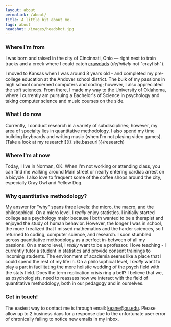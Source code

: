 ```yaml
---
layout: about
permalink: /about/
title: A little bit about me.
tags: about
headshot: /images/headshot.jpg
---
```


### Where I'm from

I was born and raised in the city of Cincinnati, Ohio — right next to train tracks and a creek where I could catch [crawdads](https://www.nationalgeographic.com/animals/invertebrates/facts/crawdads) (_definitely_ not "crayfish").

I moved to Kansas when I was around 8 years old - and completed my pre-college education at the Andover school district. The bulk of my passions in high school concerned computers and coding; however, I also appreciated the soft sciences. From there, I made my way to the University of Oklahoma, where I currently am pursuing a Bachelor's of Science in psychology and taking computer science and music courses on the side.

### What I do now

Currently, I conduct research in a variety of subdisciplines; however, my area of specialty lies in quantitative methodology. I also spend my time building keyboards and writing music (when I'm not playing video games). [Take a look at my research!]({{ site.baseurl }}/research)

### Where I'm at now

Today, I live in Norman, OK. When I'm not working or attending class, you can find me walking around Main street or nearly entering cardiac arrest on a bicycle. I also love to frequent some of the coffee shops around the city, especially Gray Owl and Yellow Dog.

### Why quantitative methodology?

My answer for "why" spans three levels: the micro, the macro, and the philosophical. On a micro level, I *really* enjoy statistics. I initially started college as a psychology major because I both wanted to be a therapist and enjoyed the study of human behavior. However, the longer I was in school, the more I realized that I missed mathematics and the harder sciences, so I returned to coding, computer science, and research. I soon stumbled across quantitative methodology as a perfect in-between of all my passions. On a macro level, I *really* want to be a professor. I love teaching - I currently tutor a student in statistics and provide consent trainings to incoming students. The environment of academia seems like a place that I could spend the rest of my life in. On a philosophical level, I *really* want to play a part in facilitating the more holistic wedding of the psych field with the stats field. Does the term replication crisis ring a bell? I believe that we, as psychologists, need to reassess how we interact with the field of quantitative methodology, both in our pedagogy and in ourselves.

### Get in touch!

The easiest way to contact me is through email: [keane@ou.edu](mailto:keane@ou.edu). Please allow up to 2 business days for a response due to the unfortunate user error of chronically failing to notice new emails in my inbox.

<div id="stats" class="hidden">

<h3 id="dashboard"><code>#dashboard</code></h3>

<h2>Just finished.</h2>

<p>Curious what I'm reading? Here's my most recent reads, updating daily. And my <a href="https://www.goodreads.com/user/show/88184044-jonathon-belotti)" target="_blank" rel="noopener noreferrer">Goodreads profile</a> has more history.</p>

<div id="recent-finished-books"></div>

<h2>Top tracks.</h2>

<p>Curious what I'm currently listening to? Here's my top tracks on Spotify, updating daily.</p>

<ol id="top-spotify-tracks"></ol>

</div>

<script>
/**
 * @param {String} HTML representing a single element
 * @return {Element}
 */
function htmlToElement(html) {
    var template = document.createElement('template');
    /* Never return a text node of whitespace as the result */
    html = html.trim();
    template.innerHTML = html;
    return template.content.firstChild;
}

function populateDashboardHTML(data) {
    const topSpotifyTracksList = document.querySelector('#top-spotify-tracks');
    data.spotify.forEach(track => {
        topSpotifyTracksList.appendChild(htmlToElement(`
            <li>
                <a target="_blank" rel="noopener noreferrer" href="${track.link}"><strong>${track.name}</strong></a> 
                <p>${track.artist}</p>
            </li>
        `));
    });

    const recentFinishedBooks = document.querySelector('#recent-finished-books');
    data.goodreads.slice(0, 3).forEach(book => {
        recentFinishedBooks.appendChild(htmlToElement(`
            <a target="_blank" rel="noopener noreferrer" class="book-item" target="_blank" rel="noopener noreferrer" href="${book.link}">
            <div class="cover-container">
                <img class="grow-me" src="${book.cover_image_link}">
            </div>
            <div class="book-info">
                <h4>${book.title}</h4>
                <p>${book.authors[0]}</p>
            </div>
            </a>
        `));
    });
}

fetch('https://thundergolfer-cgflgpx.modal.run')
  .then((response) => {
    if (!response.ok) {
      throw new Error(`HTTP error! Status: ${response.status}`);
    }

    return response.json();
  })
  .then((data) => {
    populateDashboardHTML(data);
    /* Reveal the now populated stats section. */
    document.getElementById("stats").classList.remove("hidden");
  });

</script>

<style>
#stats {
  background-color: #f7f7f9;
  border-radius: 1rem; 
  padding: 1.5em;
  margin-top: 2.5em;
}

#dashboard {
  margin: 0rem;
}

#dashboard code {
  background-color: #f7f7f9;
}

#recent-finished-books {
    display: flex;
    flex-direction: row;
    align-items: flex-start;
    justify-content: center;
}

#recent-finished-books a {
    color: #111;
}

.book-item {
    margin-left: 0.4em;
    margin-right: 0.4em;
}

.book-item div {
    width: 200px;
}

.book-info h4 {
    color: #222;
}

.book-info p {
    color: #555;
}

.grow-me {
  border-radius: 4px;
  transition: all .2s ease-in-out;
}

.grow-me:hover {
  transform: scale(1.02);
}

#top-spotify-tracks {
    padding-left: 1em;
}

#top-spotify-tracks li {
    color: #888;
    border-bottom: 1px solid #ededed;
    margin-top: 1rem;
}

#top-spotify-tracks a {
    color: #111;
}

#top-spotify-tracks a:hover {
    color: #1DB954; /* Spotify green */
}

#top-spotify-tracks p {
    color: #555;
}

.hidden {
    display: none;
}

@media screen and (max-width: 900px) {
  #recent-finished-books {
    flex-direction: column;
    justify-content: center;
    align-items: center;
  }

  .book-item div {
    width: 400px;
  }

  .book-item {
    display: flex;
    flex-direction: column;
    align-items: center;
  }
  
  .cover-container, .book-info {
    display: flex;
    flex-direction: column;
    align-items: center;
  }

  #top-spotify-tracks {
    padding-left: 1.2em;
  }
}
</style>
